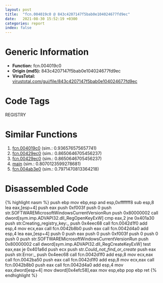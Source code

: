 ```yaml
---
layout: post
title:  "fcn.004019c0 @ 843c4207147f5bab0e104024677fd9ec"
date:   2021-08-30 15:52:19 +0300
categories: report
index: false
---
```


# Generic Information
- **Function:** fcn.004019c0
- **Origin (md5):** 843c4207147f5bab0e104024677fd9ec
- **VirusTotal:** [virustotal.com/gui/file/843c4207147f5bab0e104024677fd9ec][virustotal_ref]

# Code Tags
<span class="tag" id="REGISTRY">REGISTRY</span>


# Similar Functions

1. [fcn.004019c0][similar_1_ref] (sim.: 0.936576575657741)
2. [fcn.00429ec0][similar_2_ref] (sim.: 0.8650646705456237)
3. [fcn.00429ec0][similar_3_ref] (sim.: 0.8650646705456237)
4. [main][similar_4_ref] (sim.: 0.8070123599278681)
5. [fcn.004ab3e0][similar_5_ref] (sim.: 0.7971470813364218)


# Disassembled Code

{% highlight nasm %}
push ebp
mov ebp,esp
and esp,0xfffffff8
sub esp,8
lea eax,[esp+4]
push eax
push 0xf003f
push 0
push str.SOFTWAREMicrosoftWindowsCurrentVersionRun
push 0x80000002
call dword[sym.imp.ADVAPI32.dll_RegOpenKeyExW]
cmp eax,2
jne 0x401a30
push str.Creating_registry_key:_
push 0x4eec68
call fcn.0042d1f0
add esp,4
mov ecx,eax
call fcn.0042b8b0
push eax
call fcn.0042d4a0
add esp,4
lea eax,[esp+4]
push 0
push eax
push 0
push 0xf003f
push 0
push 0
push 0
push str.SOFTWAREMicrosoftWindowsCurrentVersionRun
push 0x80000002
call dword[sym.imp.ADVAPI32.dll_RegCreateKeyExW]
test eax,eax
je 0x401a6d
push ecx
push str._Could_not_find_or_create_
push eax
push str.Error:_
push 0x4eec68
call fcn.0042d1f0
add esp,8
mov ecx,eax
call fcn.0042ba50
push eax
call fcn.0042d1f0
add esp,8
mov ecx,eax
call fcn.0042b8b0
push eax
call fcn.0042d4a0
add esp,4
mov eax,dword[esp+4]
mov dword[0x4efc58],eax
mov esp,ebp
pop ebp
ret 
{% endhighlight %}


[similar_1_ref]: /report/fcn.004019c0@ba63c5f75a2177720b184529dbf918cf
[similar_2_ref]: /report/fcn.00429ec0@9b5524245506621a9773176393787e61
[similar_3_ref]: /report/fcn.00429ec0@27ac6b5c7fa1ad11790cdc733c25a701
[similar_4_ref]: /report/main@e2ba7f10eb234338a49853c34d7d9c56
[similar_5_ref]: /report/fcn.004ab3e0@1160595edb203a63cb2ca3ce2ff04f47
[virustotal_ref]: https://www.virustotal.com/gui/file/843c4207147f5bab0e104024677fd9ec
